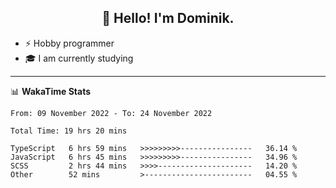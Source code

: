 <h2 align="center">👋 Hello! I'm Dominik.</h2>

- ⚡ Hobby programmer
- 🎓 I am currently studying

---
📊 **WakaTime Stats**
<!--START_SECTION:waka-->

```text
From: 09 November 2022 - To: 24 November 2022

Total Time: 19 hrs 20 mins

TypeScript   6 hrs 59 mins   >>>>>>>>>----------------   36.14 %
JavaScript   6 hrs 45 mins   >>>>>>>>>----------------   34.96 %
SCSS         2 hrs 44 mins   >>>>---------------------   14.20 %
Other        52 mins         >------------------------   04.55 %
```

<!--END_SECTION:waka-->
